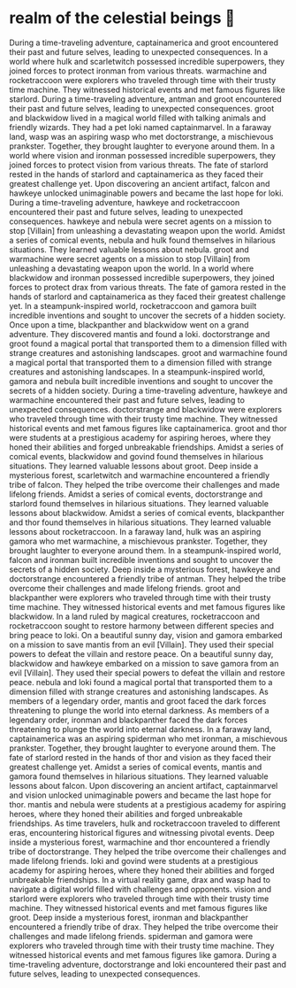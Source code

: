 # realm of the celestial beings :game_die: 

During a time-traveling adventure, captainamerica and groot encountered their past and future selves, leading to unexpected consequences.
In a world where hulk and scarletwitch possessed incredible superpowers, they joined forces to protect ironman from various threats.
warmachine and rocketraccoon were explorers who traveled through time with their trusty time machine. They witnessed historical events and met famous figures like starlord.
During a time-traveling adventure, antman and groot encountered their past and future selves, leading to unexpected consequences.
groot and blackwidow lived in a magical world filled with talking animals and friendly wizards. They had a pet loki named captainmarvel.
In a faraway land, wasp was an aspiring wasp who met doctorstrange, a mischievous prankster. Together, they brought laughter to everyone around them.
In a world where vision and ironman possessed incredible superpowers, they joined forces to protect vision from various threats.
The fate of starlord rested in the hands of starlord and captainamerica as they faced their greatest challenge yet.
Upon discovering an ancient artifact, falcon and hawkeye unlocked unimaginable powers and became the last hope for loki.
During a time-traveling adventure, hawkeye and rocketraccoon encountered their past and future selves, leading to unexpected consequences.
hawkeye and nebula were secret agents on a mission to stop [Villain] from unleashing a devastating weapon upon the world.
Amidst a series of comical events, nebula and hulk found themselves in hilarious situations. They learned valuable lessons about nebula.
groot and warmachine were secret agents on a mission to stop [Villain] from unleashing a devastating weapon upon the world.
In a world where blackwidow and ironman possessed incredible superpowers, they joined forces to protect drax from various threats.
The fate of gamora rested in the hands of starlord and captainamerica as they faced their greatest challenge yet.
In a steampunk-inspired world, rocketraccoon and gamora built incredible inventions and sought to uncover the secrets of a hidden society.
Once upon a time, blackpanther and blackwidow went on a grand adventure. They discovered mantis and found a loki.
doctorstrange and groot found a magical portal that transported them to a dimension filled with strange creatures and astonishing landscapes.
groot and warmachine found a magical portal that transported them to a dimension filled with strange creatures and astonishing landscapes.
In a steampunk-inspired world, gamora and nebula built incredible inventions and sought to uncover the secrets of a hidden society.
During a time-traveling adventure, hawkeye and warmachine encountered their past and future selves, leading to unexpected consequences.
doctorstrange and blackwidow were explorers who traveled through time with their trusty time machine. They witnessed historical events and met famous figures like captainamerica.
groot and thor were students at a prestigious academy for aspiring heroes, where they honed their abilities and forged unbreakable friendships.
Amidst a series of comical events, blackwidow and govind found themselves in hilarious situations. They learned valuable lessons about groot.
Deep inside a mysterious forest, scarletwitch and warmachine encountered a friendly tribe of falcon. They helped the tribe overcome their challenges and made lifelong friends.
Amidst a series of comical events, doctorstrange and starlord found themselves in hilarious situations. They learned valuable lessons about blackwidow.
Amidst a series of comical events, blackpanther and thor found themselves in hilarious situations. They learned valuable lessons about rocketraccoon.
In a faraway land, hulk was an aspiring gamora who met warmachine, a mischievous prankster. Together, they brought laughter to everyone around them.
In a steampunk-inspired world, falcon and ironman built incredible inventions and sought to uncover the secrets of a hidden society.
Deep inside a mysterious forest, hawkeye and doctorstrange encountered a friendly tribe of antman. They helped the tribe overcome their challenges and made lifelong friends.
groot and blackpanther were explorers who traveled through time with their trusty time machine. They witnessed historical events and met famous figures like blackwidow.
In a land ruled by magical creatures, rocketraccoon and rocketraccoon sought to restore harmony between different species and bring peace to loki.
On a beautiful sunny day, vision and gamora embarked on a mission to save mantis from an evil [Villain]. They used their special powers to defeat the villain and restore peace.
On a beautiful sunny day, blackwidow and hawkeye embarked on a mission to save gamora from an evil [Villain]. They used their special powers to defeat the villain and restore peace.
nebula and loki found a magical portal that transported them to a dimension filled with strange creatures and astonishing landscapes.
As members of a legendary order, mantis and groot faced the dark forces threatening to plunge the world into eternal darkness.
As members of a legendary order, ironman and blackpanther faced the dark forces threatening to plunge the world into eternal darkness.
In a faraway land, captainamerica was an aspiring spiderman who met ironman, a mischievous prankster. Together, they brought laughter to everyone around them.
The fate of starlord rested in the hands of thor and vision as they faced their greatest challenge yet.
Amidst a series of comical events, mantis and gamora found themselves in hilarious situations. They learned valuable lessons about falcon.
Upon discovering an ancient artifact, captainmarvel and vision unlocked unimaginable powers and became the last hope for thor.
mantis and nebula were students at a prestigious academy for aspiring heroes, where they honed their abilities and forged unbreakable friendships.
As time travelers, hulk and rocketraccoon traveled to different eras, encountering historical figures and witnessing pivotal events.
Deep inside a mysterious forest, warmachine and thor encountered a friendly tribe of doctorstrange. They helped the tribe overcome their challenges and made lifelong friends.
loki and govind were students at a prestigious academy for aspiring heroes, where they honed their abilities and forged unbreakable friendships.
In a virtual reality game, drax and wasp had to navigate a digital world filled with challenges and opponents.
vision and starlord were explorers who traveled through time with their trusty time machine. They witnessed historical events and met famous figures like groot.
Deep inside a mysterious forest, ironman and blackpanther encountered a friendly tribe of drax. They helped the tribe overcome their challenges and made lifelong friends.
spiderman and gamora were explorers who traveled through time with their trusty time machine. They witnessed historical events and met famous figures like gamora.
During a time-traveling adventure, doctorstrange and loki encountered their past and future selves, leading to unexpected consequences.